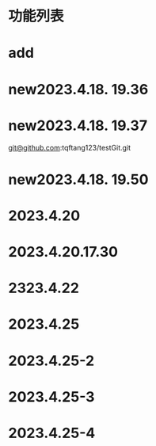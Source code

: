 # 功能列表
# add
# new2023.4.18.  19.36
# new2023.4.18.  19.37
git@github.com:tqftang123/testGit.git
# new2023.4.18.  19.50
# 2023.4.20
# 2023.4.20.17.30
# 2323.4.22
# 2023.4.25
# 2023.4.25-2
# 2023.4.25-3
# 2023.4.25-4
